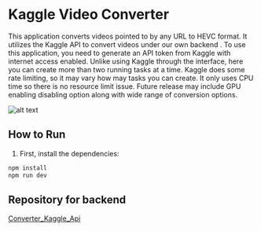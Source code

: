 # Kaggle Video Converter

This application converts videos pointed to by any URL to HEVC format. 
It utilizes the Kaggle API to convert videos under our own backend . 
To use this application, you need to generate an API token from Kaggle with internet access enabled. 
Unlike using Kaggle through the interface, here you can create more than two running tasks at a time.
Kaggle does some rate limiting, so it may vary how may tasks you can create. 
It only uses CPU time so there is no resource limit issue.
Future release may include GPU enabling disabling option along with wide range of conversion options.


![alt text](https://i.imgur.com/OgRdlOm.png)

## How to Run

1. First, install the dependencies:

```bash
npm install
npm run dev
```

## Repository for backend 

[Converter_Kaggle_Api](https://github.com/paramkr2/Converter_Kaggle_Api)
